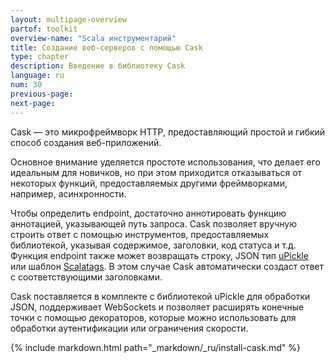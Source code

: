 ```yaml
---
layout: multipage-overview
partof: toolkit
overview-name: "Scala инструментарий"
title: Создание веб-серверов с помощью Cask
type: chapter
description: Введение в библиотеку Cask
language: ru
num: 30
previous-page:
next-page:
---
```


Cask — это микрофреймворк HTTP, предоставляющий простой и гибкий способ создания веб-приложений.

Основное внимание уделяется простоте использования, что делает его идеальным для новичков, 
но при этом приходится отказываться от некоторых функций, предоставляемых другими фреймворками, например, асинхронности.

Чтобы определить endpoint, достаточно аннотировать функцию аннотацией, указывающей путь запроса. 
Cask позволяет вручную строить ответ с помощью инструментов, предоставляемых библиотекой, 
указывая содержимое, заголовки, код статуса и т.д. 
Функция endpoint также может возвращать строку, JSON тип [uPickle](https://com-lihaoyi.github.io/upickle/) 
или шаблон [Scalatags](https://com-lihaoyi.github.io/scalatags/). 
В этом случае Cask автоматически создаст ответ с соответствующими заголовками.

Cask поставляется в комплекте с библиотекой uPickle для обработки JSON, поддерживает WebSockets 
и позволяет расширять конечные точки с помощью декораторов, 
которые можно использовать для обработки аутентификации или ограничения скорости.

{% include markdown.html path="_markdown/_ru/install-cask.md" %}
